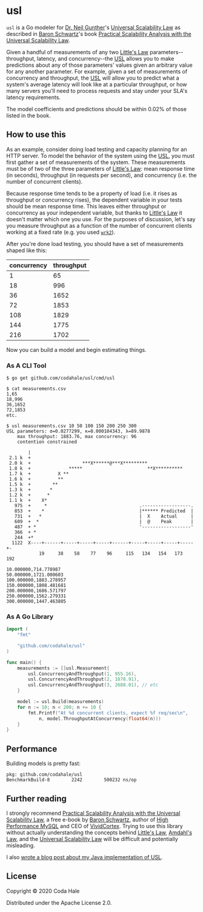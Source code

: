 usl
===

`usl` is a Go modeler for [Dr. Neil Gunther][NJG]'s [Universal Scalability Law][USL] as described in
[Baron Schwartz][BS]'s book [Practical Scalability Analysis with the Universal Scalability
Law][PSA].

Given a handful of measurements of any two [Little's Law][LL] parameters--throughput, latency, and
concurrency--the [USL][USL] allows you to make predictions about any of those parameters' values
given an arbitrary value for any another parameter. For example, given a set of measurements of
concurrency and throughput, the [USL][USL] will allow you to predict what a system's average latency
will look like at a particular throughput, or how many servers you'll need to process requests and
stay under your SLA's latency requirements.

The model coefficients and predictions should be within 0.02% of those listed in the book.

## How to use this

As an example, consider doing load testing and capacity planning for an HTTP server. To model the
behavior of the system using the [USL][USL], you must first gather a set of measurements of the
system. These measurements must be of two of the three parameters of [Little's Law][LL]: mean
response time (in seconds), throughput (in requests per second), and concurrency (i.e. the number of
concurrent clients).

Because response time tends to be a property of load (i.e. it rises as throughput or concurrency
rises), the dependent variable in your tests should be mean response time. This leaves either
throughput or concurrency as your independent variable, but thanks to [Little's Law][LL] it doesn't
matter which one you use. For the purposes of discussion, let's say you measure throughput as a
function of the number of concurrent clients working at a fixed rate (e.g. you used
[`wrk2`][wrk2]).

After you're done load testing, you should have a set of measurements shaped like this:

|concurrency|throughput|
|-----------|----------|
|          1|        65|
|         18|       996|
|         36|      1652|
|         72|      1853|
|        108|      1829|
|        144|      1775|
|        216|      1702|

Now you can build a model and begin estimating things.

### As A CLI Tool

```
$ go get github.com/codahale/usl/cmd/usl
```

```
$ cat measurements.csv
1,65
18,996
36,1652
72,1853
etc.
```

```
$ usl measurements.csv 10 50 100 150 200 250 300
USL parameters: σ=0.0277299, κ=0.000104343, λ=89.9878
	max throughput: 1883.76, max concurrency: 96
	contention constrained
                                                                          
        |                                                                 
 2.1 k  +                                                                 
 2.0 k  +                   ***X******@***X*********                      
 1.8 k  +              *****                        **X**********         
 1.7 k  +          X **                                                   
 1.6 k  +          **                                                     
 1.5 k  +        **                                                       
 1.3 k  +       *                                                         
 1.2 k  +      *                                                          
 1.1 k  +    X*                                                           
   975  +     *                                  .------------------.     
   853  +    *                                   |****** Predicted  |     
   731  +   *                                    |  X    Actual     |     
   609  +  *                                     |  @    Peak       |     
   487  + *                                      '------------------'     
   366  + *                                                               
   244  +*                                                                
  1122  X----+------+-----+-----+-----+------+-----+-----+-----+-----+-   
            19     38    58    77    96     115   134   154   173   192   

10.000000,714.778987
50.000000,1721.000603
100.000000,1883.278957
150.000000,1808.481681
200.000000,1686.571797
250.000000,1562.279331
300.000000,1447.463805
```

### As A Go Library


```go
import (
	"fmt"

	"github.com/codahale/usl"
)

func main() {
	measurements := []usl.Measurement{
		usl.ConcurrencyAndThroughput(1, 955.16),
		usl.ConcurrencyAndThroughput(2, 1878.91),
		usl.ConcurrencyAndThroughput(3, 2688.01), // etc
	}

	model := usl.Build(measurements)
	for n := 10; n < 200; n += 10 {
		fmt.Printf("At %d concurrent clients, expect %f req/sec\n",
			n, model.ThroughputAtConcurrency(float64(n)))
	}
}
```

## Performance

Building models is pretty fast:

```
pkg: github.com/codahale/usl
BenchmarkBuild-8   	    2242	    500232 ns/op
```

## Further reading

I strongly recommend [Practical Scalability Analysis with the Universal Scalability Law][PSA], a
free e-book by [Baron Schwartz][BS], author of [High Performance MySQL][MySQL] and CEO of
[VividCortex][VC]. Trying to use this library without actually understanding the concepts behind
[Little's Law][LL], [Amdahl's Law][AL], and the [Universal Scalability Law][USL] will be difficult
and potentially misleading.

I also [wrote a blog post about my Java implementation of USL][usl4j].

## License

Copyright © 2020 Coda Hale

Distributed under the Apache License 2.0.

[NJG]: http://www.perfdynamics.com/Bio/njg.html
[AL]: https://en.wikipedia.org/wiki/Amdahl%27s_law
[LL]: https://en.wikipedia.org/wiki/Little%27s_law
[PSA]: https://www.vividcortex.com/resources/universal-scalability-law/
[USL]: http://www.perfdynamics.com/Manifesto/USLscalability.html
[BS]: https://www.xaprb.com/
[MySQL]: http://shop.oreilly.com/product/0636920022343.do
[VC]: https://www.vividcortex.com/
[wrk2]: https://github.com/giltene/wrk2
[usl4j]: https://codahale.com/usl4j-and-you/
